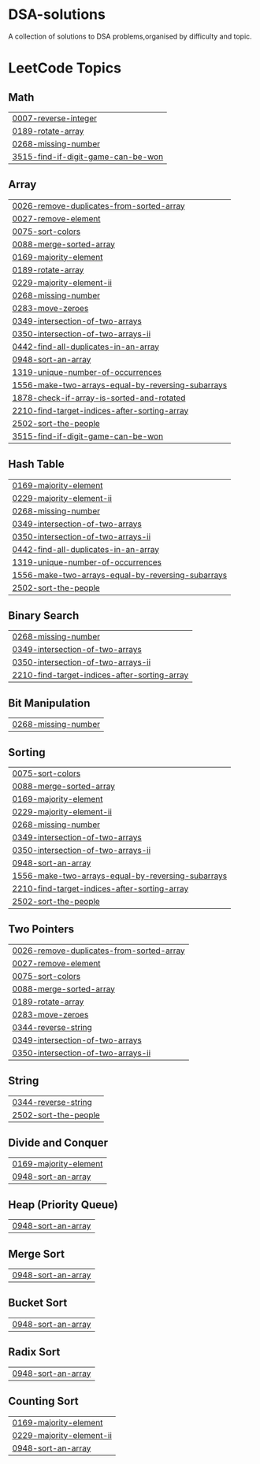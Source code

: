 # DSA-solutions
 A collection of solutions to DSA problems,organised by difficulty and topic.

<!---LeetCode Topics Start-->
# LeetCode Topics
## Math
|  |
| ------- |
| [0007-reverse-integer](https://github.com/ankitanag421/DSA-solutions/tree/master/0007-reverse-integer) |
| [0189-rotate-array](https://github.com/ankitanag421/DSA-solutions/tree/master/0189-rotate-array) |
| [0268-missing-number](https://github.com/ankitanag421/DSA-solutions/tree/master/0268-missing-number) |
| [3515-find-if-digit-game-can-be-won](https://github.com/ankitanag421/DSA-solutions/tree/master/3515-find-if-digit-game-can-be-won) |
## Array
|  |
| ------- |
| [0026-remove-duplicates-from-sorted-array](https://github.com/ankitanag421/DSA-solutions/tree/master/0026-remove-duplicates-from-sorted-array) |
| [0027-remove-element](https://github.com/ankitanag421/DSA-solutions/tree/master/0027-remove-element) |
| [0075-sort-colors](https://github.com/ankitanag421/DSA-solutions/tree/master/0075-sort-colors) |
| [0088-merge-sorted-array](https://github.com/ankitanag421/DSA-solutions/tree/master/0088-merge-sorted-array) |
| [0169-majority-element](https://github.com/ankitanag421/DSA-solutions/tree/master/0169-majority-element) |
| [0189-rotate-array](https://github.com/ankitanag421/DSA-solutions/tree/master/0189-rotate-array) |
| [0229-majority-element-ii](https://github.com/ankitanag421/DSA-solutions/tree/master/0229-majority-element-ii) |
| [0268-missing-number](https://github.com/ankitanag421/DSA-solutions/tree/master/0268-missing-number) |
| [0283-move-zeroes](https://github.com/ankitanag421/DSA-solutions/tree/master/0283-move-zeroes) |
| [0349-intersection-of-two-arrays](https://github.com/ankitanag421/DSA-solutions/tree/master/0349-intersection-of-two-arrays) |
| [0350-intersection-of-two-arrays-ii](https://github.com/ankitanag421/DSA-solutions/tree/master/0350-intersection-of-two-arrays-ii) |
| [0442-find-all-duplicates-in-an-array](https://github.com/ankitanag421/DSA-solutions/tree/master/0442-find-all-duplicates-in-an-array) |
| [0948-sort-an-array](https://github.com/ankitanag421/DSA-solutions/tree/master/0948-sort-an-array) |
| [1319-unique-number-of-occurrences](https://github.com/ankitanag421/DSA-solutions/tree/master/1319-unique-number-of-occurrences) |
| [1556-make-two-arrays-equal-by-reversing-subarrays](https://github.com/ankitanag421/DSA-solutions/tree/master/1556-make-two-arrays-equal-by-reversing-subarrays) |
| [1878-check-if-array-is-sorted-and-rotated](https://github.com/ankitanag421/DSA-solutions/tree/master/1878-check-if-array-is-sorted-and-rotated) |
| [2210-find-target-indices-after-sorting-array](https://github.com/ankitanag421/DSA-solutions/tree/master/2210-find-target-indices-after-sorting-array) |
| [2502-sort-the-people](https://github.com/ankitanag421/DSA-solutions/tree/master/2502-sort-the-people) |
| [3515-find-if-digit-game-can-be-won](https://github.com/ankitanag421/DSA-solutions/tree/master/3515-find-if-digit-game-can-be-won) |
## Hash Table
|  |
| ------- |
| [0169-majority-element](https://github.com/ankitanag421/DSA-solutions/tree/master/0169-majority-element) |
| [0229-majority-element-ii](https://github.com/ankitanag421/DSA-solutions/tree/master/0229-majority-element-ii) |
| [0268-missing-number](https://github.com/ankitanag421/DSA-solutions/tree/master/0268-missing-number) |
| [0349-intersection-of-two-arrays](https://github.com/ankitanag421/DSA-solutions/tree/master/0349-intersection-of-two-arrays) |
| [0350-intersection-of-two-arrays-ii](https://github.com/ankitanag421/DSA-solutions/tree/master/0350-intersection-of-two-arrays-ii) |
| [0442-find-all-duplicates-in-an-array](https://github.com/ankitanag421/DSA-solutions/tree/master/0442-find-all-duplicates-in-an-array) |
| [1319-unique-number-of-occurrences](https://github.com/ankitanag421/DSA-solutions/tree/master/1319-unique-number-of-occurrences) |
| [1556-make-two-arrays-equal-by-reversing-subarrays](https://github.com/ankitanag421/DSA-solutions/tree/master/1556-make-two-arrays-equal-by-reversing-subarrays) |
| [2502-sort-the-people](https://github.com/ankitanag421/DSA-solutions/tree/master/2502-sort-the-people) |
## Binary Search
|  |
| ------- |
| [0268-missing-number](https://github.com/ankitanag421/DSA-solutions/tree/master/0268-missing-number) |
| [0349-intersection-of-two-arrays](https://github.com/ankitanag421/DSA-solutions/tree/master/0349-intersection-of-two-arrays) |
| [0350-intersection-of-two-arrays-ii](https://github.com/ankitanag421/DSA-solutions/tree/master/0350-intersection-of-two-arrays-ii) |
| [2210-find-target-indices-after-sorting-array](https://github.com/ankitanag421/DSA-solutions/tree/master/2210-find-target-indices-after-sorting-array) |
## Bit Manipulation
|  |
| ------- |
| [0268-missing-number](https://github.com/ankitanag421/DSA-solutions/tree/master/0268-missing-number) |
## Sorting
|  |
| ------- |
| [0075-sort-colors](https://github.com/ankitanag421/DSA-solutions/tree/master/0075-sort-colors) |
| [0088-merge-sorted-array](https://github.com/ankitanag421/DSA-solutions/tree/master/0088-merge-sorted-array) |
| [0169-majority-element](https://github.com/ankitanag421/DSA-solutions/tree/master/0169-majority-element) |
| [0229-majority-element-ii](https://github.com/ankitanag421/DSA-solutions/tree/master/0229-majority-element-ii) |
| [0268-missing-number](https://github.com/ankitanag421/DSA-solutions/tree/master/0268-missing-number) |
| [0349-intersection-of-two-arrays](https://github.com/ankitanag421/DSA-solutions/tree/master/0349-intersection-of-two-arrays) |
| [0350-intersection-of-two-arrays-ii](https://github.com/ankitanag421/DSA-solutions/tree/master/0350-intersection-of-two-arrays-ii) |
| [0948-sort-an-array](https://github.com/ankitanag421/DSA-solutions/tree/master/0948-sort-an-array) |
| [1556-make-two-arrays-equal-by-reversing-subarrays](https://github.com/ankitanag421/DSA-solutions/tree/master/1556-make-two-arrays-equal-by-reversing-subarrays) |
| [2210-find-target-indices-after-sorting-array](https://github.com/ankitanag421/DSA-solutions/tree/master/2210-find-target-indices-after-sorting-array) |
| [2502-sort-the-people](https://github.com/ankitanag421/DSA-solutions/tree/master/2502-sort-the-people) |
## Two Pointers
|  |
| ------- |
| [0026-remove-duplicates-from-sorted-array](https://github.com/ankitanag421/DSA-solutions/tree/master/0026-remove-duplicates-from-sorted-array) |
| [0027-remove-element](https://github.com/ankitanag421/DSA-solutions/tree/master/0027-remove-element) |
| [0075-sort-colors](https://github.com/ankitanag421/DSA-solutions/tree/master/0075-sort-colors) |
| [0088-merge-sorted-array](https://github.com/ankitanag421/DSA-solutions/tree/master/0088-merge-sorted-array) |
| [0189-rotate-array](https://github.com/ankitanag421/DSA-solutions/tree/master/0189-rotate-array) |
| [0283-move-zeroes](https://github.com/ankitanag421/DSA-solutions/tree/master/0283-move-zeroes) |
| [0344-reverse-string](https://github.com/ankitanag421/DSA-solutions/tree/master/0344-reverse-string) |
| [0349-intersection-of-two-arrays](https://github.com/ankitanag421/DSA-solutions/tree/master/0349-intersection-of-two-arrays) |
| [0350-intersection-of-two-arrays-ii](https://github.com/ankitanag421/DSA-solutions/tree/master/0350-intersection-of-two-arrays-ii) |
## String
|  |
| ------- |
| [0344-reverse-string](https://github.com/ankitanag421/DSA-solutions/tree/master/0344-reverse-string) |
| [2502-sort-the-people](https://github.com/ankitanag421/DSA-solutions/tree/master/2502-sort-the-people) |
## Divide and Conquer
|  |
| ------- |
| [0169-majority-element](https://github.com/ankitanag421/DSA-solutions/tree/master/0169-majority-element) |
| [0948-sort-an-array](https://github.com/ankitanag421/DSA-solutions/tree/master/0948-sort-an-array) |
## Heap (Priority Queue)
|  |
| ------- |
| [0948-sort-an-array](https://github.com/ankitanag421/DSA-solutions/tree/master/0948-sort-an-array) |
## Merge Sort
|  |
| ------- |
| [0948-sort-an-array](https://github.com/ankitanag421/DSA-solutions/tree/master/0948-sort-an-array) |
## Bucket Sort
|  |
| ------- |
| [0948-sort-an-array](https://github.com/ankitanag421/DSA-solutions/tree/master/0948-sort-an-array) |
## Radix Sort
|  |
| ------- |
| [0948-sort-an-array](https://github.com/ankitanag421/DSA-solutions/tree/master/0948-sort-an-array) |
## Counting Sort
|  |
| ------- |
| [0169-majority-element](https://github.com/ankitanag421/DSA-solutions/tree/master/0169-majority-element) |
| [0229-majority-element-ii](https://github.com/ankitanag421/DSA-solutions/tree/master/0229-majority-element-ii) |
| [0948-sort-an-array](https://github.com/ankitanag421/DSA-solutions/tree/master/0948-sort-an-array) |
<!---LeetCode Topics End-->